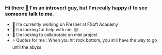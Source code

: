 ### Hi there 👋 I'm an introvert guy, but I'm really happy if to see someone talk to me.

- 🔭 I’m currently working on Fresher at FSoft Academy
- 🤔 I’m looking for help with me. 😄
- 👯 I’m looking to collaborate on mini project 
- ⚡ Quotes for me : When you hit rock bottom, you still have the way to go until the abyss

<!--
**hoangdung99er/hoangdung99er** is a ✨ _special_ ✨ repository because its `README.md` (this file) appears on your GitHub profile.

Here are some ideas to get you started:

- 🔭 I’m currently working on ...
- 🌱 I’m currently learning ...
- 👯 I’m looking to collaborate on ...
- 🤔 I’m looking for help with ...
- 💬 Ask me about ...
- 📫 How to reach me: ...
- 😄 Pronouns: ...
- ⚡ Fun fact: ...
-->
